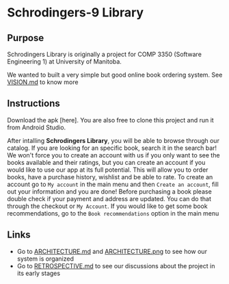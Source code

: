 # Schrodingers-9 Library

## Purpose
Schrodingers Library is originally a project for COMP 3350 (Software Engineering 1) at University of Manitoba.

We wanted to built a very simple but good online book ordering system. See [VISION.md](https://code.cs.umanitoba.ca/comp3350-winter2019/schrodingers-library/blob/master/documents/VISION.md) to know more

## Instructions

Download the apk [here]. You are also free to clone this project and run it from Android Studio.

After intalling **Schrodingers Library**, you will be able to browse through our catalog. If you are looking for an specific book, search it in the search bar!
We won't force you to create an account with us if you only want to see the books available and their ratings, but you can create an account if you would like to use our app at its full potential. This will allow you to order books, have a purchase history, wishlist and be able to rate.
To create an account go to `My account` in the main menu and then `Create an account`, fill out your information and you are done!
Before purchasing a book please double check if your payment and address are updated. You can do that through the checkout or `My Account`.
If you would like to get some book recommendations, go to the `Book recommendations` option in the main menu

## Links

* Go to [ARCHITECTURE.md](https://code.cs.umanitoba.ca/comp3350-winter2019/schrodingers-library/blob/master/documents/ARCHITECTURE.md) and [ARCHITECTURE.png](https://code.cs.umanitoba.ca/comp3350-winter2019/schrodingers-library/blob/master/documents/ARCHITECTURE.png) to see how our system is organized
* Go to [RETROSPECTIVE.md](https://code.cs.umanitoba.ca/comp3350-winter2019/schrodingers-library/blob/master/documents/RETROSPECTIVE.md) to see our discussions about the project in its early stages